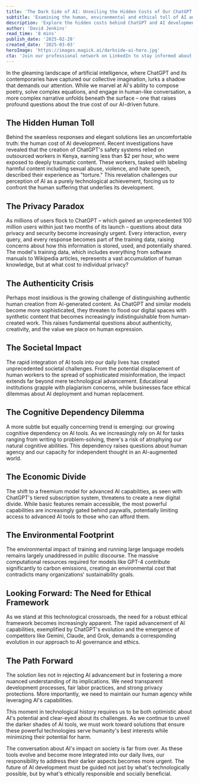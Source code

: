 ```yaml
---
title: 'The Dark Side of AI: Unveiling the Hidden Costs of Our ChatGPT Revolution'
subtitle: 'Examining the human, environmental and ethical toll of AI advancement'
description: 'Explore the hidden costs behind ChatGPT and AI development, from exploited workers in Kenya to environmental impacts and privacy concerns. This deep dive reveals how our AI revolution carries significant human, societal, and ethical implications that demand immediate attention.'
author: 'David Jenkins'
read_time: '8 mins'
publish_date: '2025-02-28'
created_date: '2025-03-03'
heroImage: 'https://images.magick.ai/darkside-ai-hero.jpg'
cta: 'Join our professional network on LinkedIn to stay informed about AI ethics and development. Our community of tech leaders and researchers regularly shares insights on building a more responsible AI future.'
---
```


In the gleaming landscape of artificial intelligence, where ChatGPT and its contemporaries have captured our collective imagination, lurks a shadow that demands our attention. While we marvel at AI's ability to compose poetry, solve complex equations, and engage in human-like conversation, a more complex narrative unfolds beneath the surface – one that raises profound questions about the true cost of our AI-driven future.

## The Hidden Human Toll

Behind the seamless responses and elegant solutions lies an uncomfortable truth: the human cost of AI development. Recent investigations have revealed that the creation of ChatGPT's safety systems relied on outsourced workers in Kenya, earning less than $2 per hour, who were exposed to deeply traumatic content. These workers, tasked with labeling harmful content including sexual abuse, violence, and hate speech, described their experience as "torture." This revelation challenges our perception of AI as a purely technological achievement, forcing us to confront the human suffering that underlies its development.

## The Privacy Paradox

As millions of users flock to ChatGPT – which gained an unprecedented 100 million users within just two months of its launch – questions about data privacy and security become increasingly urgent. Every interaction, every query, and every response becomes part of the training data, raising concerns about how this information is stored, used, and potentially shared. The model's training data, which includes everything from software manuals to Wikipedia articles, represents a vast accumulation of human knowledge, but at what cost to individual privacy?

## The Authenticity Crisis

Perhaps most insidious is the growing challenge of distinguishing authentic human creation from AI-generated content. As ChatGPT and similar models become more sophisticated, they threaten to flood our digital spaces with synthetic content that becomes increasingly indistinguishable from human-created work. This raises fundamental questions about authenticity, creativity, and the value we place on human expression.

## The Societal Impact

The rapid integration of AI tools into our daily lives has created unprecedented societal challenges. From the potential displacement of human workers to the spread of sophisticated misinformation, the impact extends far beyond mere technological advancement. Educational institutions grapple with plagiarism concerns, while businesses face ethical dilemmas about AI deployment and human replacement.

## The Cognitive Dependency Dilemma

A more subtle but equally concerning trend is emerging: our growing cognitive dependency on AI tools. As we increasingly rely on AI for tasks ranging from writing to problem-solving, there's a risk of atrophying our natural cognitive abilities. This dependency raises questions about human agency and our capacity for independent thought in an AI-augmented world.

## The Economic Divide

The shift to a freemium model for advanced AI capabilities, as seen with ChatGPT's tiered subscription system, threatens to create a new digital divide. While basic features remain accessible, the most powerful capabilities are increasingly gated behind paywalls, potentially limiting access to advanced AI tools to those who can afford them.

## The Environmental Footprint

The environmental impact of training and running large language models remains largely unaddressed in public discourse. The massive computational resources required for models like GPT-4 contribute significantly to carbon emissions, creating an environmental cost that contradicts many organizations' sustainability goals.

## Looking Forward: The Need for Ethical Framework

As we stand at this technological crossroads, the need for a robust ethical framework becomes increasingly apparent. The rapid advancement of AI capabilities, exemplified by ChatGPT's evolution and the emergence of competitors like Gemini, Claude, and Grok, demands a corresponding evolution in our approach to AI governance and ethics.

## The Path Forward

The solution lies not in rejecting AI advancement but in fostering a more nuanced understanding of its implications. We need transparent development processes, fair labor practices, and strong privacy protections. More importantly, we need to maintain our human agency while leveraging AI's capabilities.

This moment in technological history requires us to be both optimistic about AI's potential and clear-eyed about its challenges. As we continue to unveil the darker shades of AI tools, we must work toward solutions that ensure these powerful technologies serve humanity's best interests while minimizing their potential for harm.

The conversation about AI's impact on society is far from over. As these tools evolve and become more integrated into our daily lives, our responsibility to address their darker aspects becomes more urgent. The future of AI development must be guided not just by what's technologically possible, but by what's ethically responsible and socially beneficial.